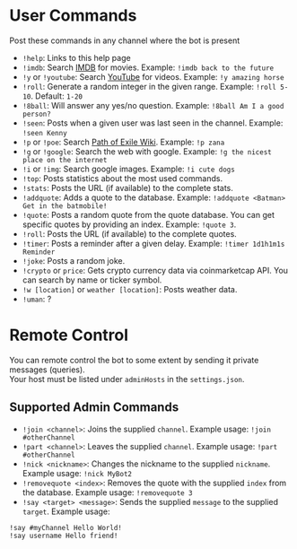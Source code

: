 # User Commands
Post these commands in any channel where the bot is present
* `!help`: Links to this help page
* `!imdb`: Search [IMDB](https://www.imdb.com) for movies. Example: `!imdb back to the future`
* `!y` or `!youtube`: Search [YouTube](https://www.youtube.com) for videos. Example: `!y amazing horse`
* `!roll`: Generate a random integer in the given range. Example: `!roll 5-10`. Default: `1-20`
* `!8ball`: Will answer any yes/no question. Example: `!8ball Am I a good person?`
* `!seen`: Posts when a given user was last seen in the channel. Example: `!seen Kenny`
* `!p` or `!poe`: Search [Path of Exile Wiki](https://pathofexile.gamepedia.com). Example: `!p zana`
* `!g` or `!google`: Search the web with google. Example: `!g the nicest place on the internet`
* `!i` or `!img`: Search google images. Example: `!i cute dogs`
* `!top`: Posts statistics about the most used commands.
* `!stats`: Posts the URL (if available) to the complete stats.
* `!addquote`: Adds a quote to the database. Example: `!addquote <Batman> Get in the batmobile!`
* `!quote`: Posts a random quote from the quote database. You can get specific quotes by providing an index. Example: `!quote 3`.
* `!roll`: Posts the URL (if available) to the complete quotes.
* `!timer`: Posts a reminder after a given delay. Example: `!timer 1d1h1m1s Reminder`
* `!joke`: Posts a random joke.
* `!crypto` or `price`: Gets crypto currency data via coinmarketcap API. You can search by name or ticker symbol.
* `!w [location]` or `weather [location]`: Posts weather data.
* `!uman`: ?

# Remote Control
You can remote control the bot to some extent by sending it private messages (queries).  
Your host must be listed under `adminHosts` in the `settings.json`.

## Supported Admin Commands
* `!join <channel>`: Joins the supplied `channel`. Example usage: `!join #otherChannel`
* `!part <channel>`: Leaves the supplied `channel`. Example usage: `!part #otherChannel`
* `!nick <nickname>`: Changes the nickname to the supplied `nickname`. Example usage: `!nick MyBot2`
* `!removequote <index>`: Removes the quote with the supplied `index` from the database. Example usage: `!removequote 3`
* `!say <target> <message>`: Sends the supplied `message` to the supplied `target`. Example usage: 
```
!say #myChannel Hello World!
!say username Hello friend!
```
